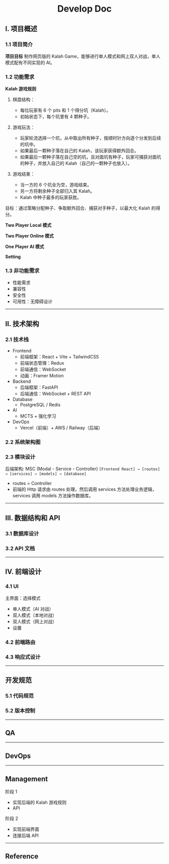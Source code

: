 # <center>Develop Doc</center>

## I. 项目概述

### 1.1 项目简介

**项目目标**
制作网页版的 Kalah Game，能够进行单人模式和网上双人对战，单人模式配有不同实现的 AI。

### 1.2 功能需求

**Kalah 游戏规则**

1. 棋盘结构：
   - 每位玩家有 6 个 pits 和 1 个得分坑（Kalah）。
   - 初始状态下，每个坑里有 4 颗种子。
2. 游戏玩法：

   - 玩家轮流选择一个坑，从中取出所有种子，按顺时针方向逐个分发到后续的坑中。
   - 如果最后一颗种子落在自己的 Kalah，该玩家获得额外回合。
   - 如果最后一颗种子落在自己空的坑，且对面坑有种子，玩家可捕获对面坑的种子，并放入自己的 Kalah（自己的一颗种子也放入）。

3. 游戏结束：
   - 当一方的 6 个坑全为空，游戏结束。
   - 另一方将剩余种子全部归入其 Kalah。
   - Kalah 中种子最多的玩家获胜。

目标：通过策略分配种子、争取额外回合、捕获对手种子，以最大化 Kalah 的得分。

**Two Player Local 模式**

**Two Player Online 模式**

**One Player AI 模式**

**Setting**

### 1.3 非功能需求

- 性能需求
- 兼容性
- 安全性
- 可用性：无障碍设计

---

## II. 技术架构

### 2.1 技术栈

- Frontend
  - 前端框架：React + Vite + TailwindCSS
  - 前端状态管理：Redux
  - 前端通信：WebSocket
  - 动画：Framer Motion
- Backend
  - 后端框架：FastAPI
  - 后端通信：WebSocket + REST API
- Database
  - PostgreSQL / Redis
- AI
  - MCTS + 强化学习
- DevOps
  - Vercel（前端）+ AWS / Railway（后端）

### 2.2 系统架构图

### 2.3 模块设计

后端架构: MSC (Modal - Service - Controller)
`[Frontend React] → [routes] → [services] → [models] → [database]`

- routes = Controller
- 前端的 Http 请求由 routes 处理，然后调用 services 方法处理业务逻辑，services 调用 models 方法操作数据库。

---

## III. 数据结构和 API

### 3.1 数据库设计

### 3.2 API 文档

---

## IV. 前端设计

### 4.1 UI

主界面：选择模式

- 单人模式（AI 对战）
- 双人模式（本地对战）
- 双人模式（网上对战）
- 设置

### 4.2 前端路由

### 4.3 响应式设计

---

## 开发规范

### 5.1 代码规范

### 5.2 版本控制

---

## QA

---

## DevOps

---

## Management

阶段 1

- 实现后端的 Kalah 游戏规则
- API

阶段 2

- 实现前端界面
- 连接后端 API

---

## Reference
